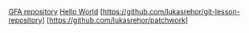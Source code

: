 [GFA repository](https://github.com/green-fox-academy/lukasrehor)
[Hello World](https://github.com/lukasrehor/hello-world)
[https://github.com/lukasrehor/git-lesson-repository]
[https://github.com/lukasrehor/patchwork]